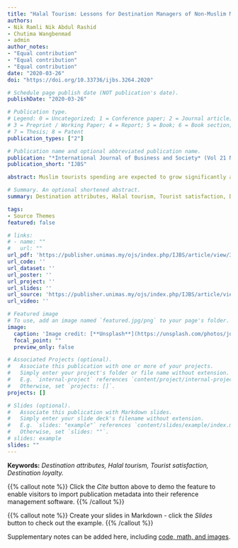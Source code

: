 ```yaml
---
title: "Halal Tourism: Lessons for Destination Managers of Non-Muslim Majority Countries"
authors:
- Nik Ramli Nik Abdul Rashid
- Chutima Wangbenmad
- admin
author_notes:
- "Equal contribution"
- "Equal contribution"
- "Equal contribution"
date: "2020-03-26"
doi: "https://doi.org/10.33736/ijbs.3264.2020"

# Schedule page publish date (NOT publication's date).
publishDate: "2020-03-26"

# Publication type.
# Legend: 0 = Uncategorized; 1 = Conference paper; 2 = Journal article;
# 3 = Preprint / Working Paper; 4 = Report; 5 = Book; 6 = Book section;
# 7 = Thesis; 8 = Patent
publication_types: ["2"]

# Publication name and optional abbreviated publication name.
publication: "*International Journal of Business and Society* (Vol 21 No 1 (2020))"
publication_short: "IJBS"

abstract: Muslim tourists spending are expected to grow significantly and could represent more than 13% of global tourism expenditure by the year 2020. The growth of younger and educated Muslims with larger disposable income has also further increase their propensity to travel abroad. This study explores the influence of perceived destination attributes on Muslim tourist satisfaction and eventual destination loyalty. The population of the study were Muslim travellers intercepted at the Penang International Airport. A purposive sampling procedure was applied and data collection was through self administered questionnaire. A structural equation modelling approach (using SmartPLS 3.0 software) was employed for data analysisand testing of the research model. The results of the analysis were critically discussed and suggestions were proposed, for practical and empirical purpose.

# Summary. An optional shortened abstract.
summary: Destination attributes, Halal tourism, Tourist satisfaction, Destination loyalty

tags:
- Source Themes
featured: false

# links:
# - name: ""
#   url: ""
url_pdf: 'https://publisher.unimas.my/ojs/index.php/IJBS/article/view/3264/1212'
url_code: ''
url_dataset: ''
url_poster: ''
url_project: ''
url_slides: ''
url_source: 'https://publisher.unimas.my/ojs/index.php/IJBS/article/view/3264'
url_video: ''

# Featured image
# To use, add an image named `featured.jpg/png` to your page's folder. 
image:
  caption: 'Image credit: [**Unsplash**](https://unsplash.com/photos/jdD8gXaTZsc)'
  focal_point: ""
  preview_only: false

# Associated Projects (optional).
#   Associate this publication with one or more of your projects.
#   Simply enter your project's folder or file name without extension.
#   E.g. `internal-project` references `content/project/internal-project/index.md`.
#   Otherwise, set `projects: []`.
projects: []

# Slides (optional).
#   Associate this publication with Markdown slides.
#   Simply enter your slide deck's filename without extension.
#   E.g. `slides: "example"` references `content/slides/example/index.md`.
#   Otherwise, set `slides: ""`.
# slides: example
slides: ""
---
```


**Keywords:** _Destination attributes, Halal tourism, Tourist satisfaction, Destination loyalty._

{{% callout note %}}
Click the *Cite* button above to demo the feature to enable visitors to import publication metadata into their reference management software.
{{% /callout %}}

{{% callout note %}}
Create your slides in Markdown - click the *Slides* button to check out the example.
{{% /callout %}}

Supplementary notes can be added here, including [code, math, and images](https://wowchemy.com/docs/writing-markdown-latex/).

